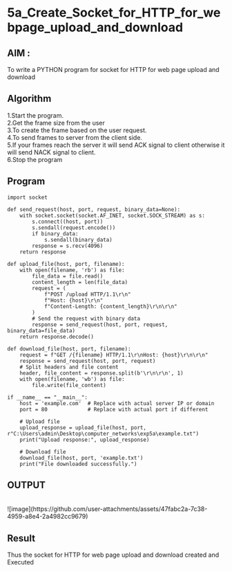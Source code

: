 # 5a_Create_Socket_for_HTTP_for_webpage_upload_and_download
## AIM :
To write a PYTHON program for socket for HTTP for web page upload and download
## Algorithm

1.Start the program.
<BR>
2.Get the frame size from the user
<BR>
3.To create the frame based on the user request.
<BR>
4.To send frames to server from the client side.
<BR>
5.If your frames reach the server it will send ACK signal to client otherwise it will send NACK signal to client.
<BR>
6.Stop the program
<BR>
## Program 
```
import socket

def send_request(host, port, request, binary_data=None):
    with socket.socket(socket.AF_INET, socket.SOCK_STREAM) as s:
        s.connect((host, port))
        s.sendall(request.encode())
        if binary_data:
            s.sendall(binary_data)
        response = s.recv(4096)
    return response

def upload_file(host, port, filename):
    with open(filename, 'rb') as file:
        file_data = file.read()
        content_length = len(file_data)
        request = (
            f"POST /upload HTTP/1.1\r\n"
            f"Host: {host}\r\n"
            f"Content-Length: {content_length}\r\n\r\n"
        )
        # Send the request with binary data
        response = send_request(host, port, request, binary_data=file_data)
    return response.decode()

def download_file(host, port, filename):
    request = f"GET /{filename} HTTP/1.1\r\nHost: {host}\r\n\r\n"
    response = send_request(host, port, request)
    # Split headers and file content
    header, file_content = response.split(b'\r\n\r\n', 1)
    with open(filename, 'wb') as file:
        file.write(file_content)

if __name__ == "__main__":
    host = 'example.com'  # Replace with actual server IP or domain
    port = 80             # Replace with actual port if different

    # Upload file
    upload_response = upload_file(host, port, r"C:\Users\admin\Desktop\computer_networks\exp5a\example.txt")
    print("Upload response:", upload_response)

    # Download file
    download_file(host, port, 'example.txt')
    print("File downloaded successfully.")
```

## OUTPUT
<BR>
![image](https://github.com/user-attachments/assets/47fabc2a-7c38-4959-a8e4-2a4982cc9679)

## Result
Thus the socket for HTTP for web page upload and download created and Executed
